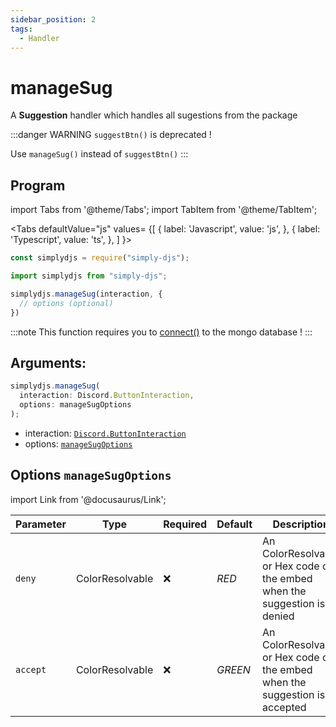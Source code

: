 ```yaml
---
sidebar_position: 2
tags:
  - Handler
---
```


# manageSug

A **Suggestion** handler which handles all sugestions from the package

:::danger WARNING
  `suggestBtn()` is deprecated !

  Use `manageSug()` instead of `suggestBtn()`
:::

## Program

import Tabs from '@theme/Tabs';
import TabItem from '@theme/TabItem';

<Tabs
  defaultValue="js"
  values= {[
    { label: 'Javascript', value: 'js', },
    { label: 'Typescript', value: 'ts', },
  ]
}>
<TabItem value="js">

```js
const simplydjs = require("simply-djs");
```

</TabItem>

<TabItem value="ts">

```ts
import simplydjs from "simply-djs";
```

</TabItem>

</Tabs>

```js
simplydjs.manageSug(interaction, { 
  // options (optional)
})
```

:::note
This function requires you to [connect()](/docs/General/connect) to the mongo database !
:::

## Arguments:
```ts
simplydjs.manageSug(
  interaction: Discord.ButtonInteraction,
  options: manageSugOptions
);
```

- interaction: [`Discord.ButtonInteraction`](https://discord.js.org/#/docs/discord.js/stable/class/ButtonInteraction)
- options: [`manageSugOptions`](#options-managesugoptions)

## Options `manageSugOptions`

import Link from '@docusaurus/Link';

| Parameter | Type | Required | Default    | Description |
| --------- | ----- | -------- | -------- | ---------- |
| `deny` | <Link to="https://discord.js.org/#/docs/discord.js/stable/typedef/ColorResolvable">ColorResolvable</Link> | ❌   | _RED_     | An ColorResolvable or Hex code of the embed when the suggestion is denied  |
| `accept` | <Link to="https://discord.js.org/#/docs/discord.js/stable/typedef/ColorResolvable">ColorResolvable</Link> | ❌   | _GREEN_     | An ColorResolvable or Hex code of the embed when the suggestion is accepted |
